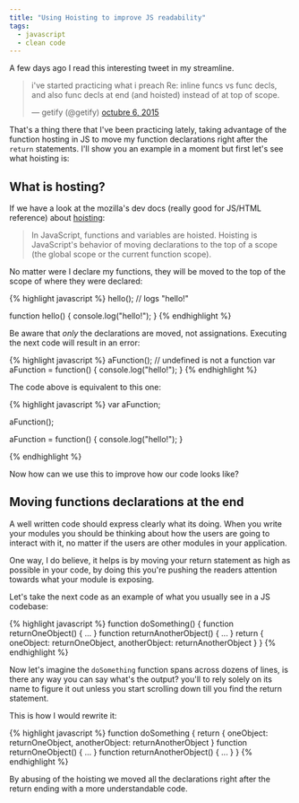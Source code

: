 ```yaml
---
title: "Using Hoisting to improve JS readability"
tags:
  - javascript
  - clean code
---
```


A few days ago I read this interesting tweet in my streamline.

<blockquote class="twitter-tweet" lang="es">
  <p lang="en" dir="ltr">i&#39;ve started practicing what i preach Re: inline funcs vs func decls, and also func decls at end (and hoisted) instead of at top of scope.</p>&mdash; getify (@getify) <a href="https://twitter.com/getify/status/651473332957638656">octubre 6, 2015</a></blockquote>
<script async src="//platform.twitter.com/widgets.js" charset="utf-8"></script>

That's a thing there that I've been practicing lately, taking advantage of the function hosting in JS to move my function declarations right after the `return` statements. I'll show you an example in a moment but first let's see what hoisting is:

What is hosting?
--------------

If we have a look at the mozilla's dev docs (really good for JS/HTML reference) about [hoisting](https://developer.mozilla.org/en-US/docs/Glossary/Hoisting):

> In JavaScript, functions and variables are hoisted. Hoisting is JavaScript's behavior of moving declarations to the top of a scope (the global scope or the current function scope).

No matter were I declare my functions, they will be moved to the top of the scope of where they were declared:

{% highlight javascript %}
hello(); // logs "hello!"

function hello() {
  console.log("hello!");
}
{% endhighlight %}

Be aware that *only* the declarations are moved, not assignations.
Executing the next code will result in an error:

{% highlight javascript %}
aFunction(); // undefined is not a function
var aFunction = function() {
  console.log("hello!");
}
{% endhighlight %}

The code above is equivalent to this one:

{% highlight javascript %}
var aFunction;

aFunction();

aFunction = function() {
  console.log("hello!");
}

{% endhighlight %}

Now how can we use this to improve how our code looks like?

Moving functions declarations at the end
--------------------------------------

A well written code should express clearly what its doing.
When you write your modules you should be thinking about how the users are going to interact with it, no matter if the users are other modules in your application.

One way, I do believe, it helps is by moving your return statement as high as possible in your code, by doing this you're pushing the readers attention towards what your module is exposing.

Let's take the next code as an example of what you usually see in a JS codebase:

{% highlight javascript %}
function doSomething() {
  function returnOneObject() {
    ...
  }
  function returnAnotherObject() {
    ...
  }
  return {
    oneObject: returnOneObject,
    anotherObject: returnAnotherObject
  }
}
{% endhighlight %}

Now let's imagine the `doSomething` function spans across dozens of lines, is there any way you can say what's the output? you'll to rely solely on its name to figure it out unless you start scrolling down till you find the return statement.

This is how I would rewrite it:

{% highlight javascript %}
function doSomething {
  return {
    oneObject: returnOneObject,
    anotherObject: returnAnotherObject
  }
  function returnOneObject() {
    ...
  }
  function returnAnotherObject() {
    ...
  }
}
{% endhighlight %}

By abusing of the hoisting we moved all the declarations right after the return ending with a more understandable code.
